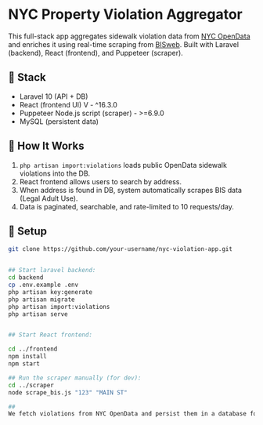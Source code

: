 # NYC Property Violation Aggregator

This full-stack app aggregates sidewalk violation data from [NYC OpenData](https://data.cityofnewyork.us/resource/6kbp-uz6m.json) and enriches it using real-time scraping from [BISweb](https://a810-bisweb.nyc.gov/bisweb/bispi00.jsp). Built with Laravel (backend), React (frontend), and Puppeteer (scraper).

## 🔧 Stack

- Laravel 10 (API + DB)
- React (frontend UI) V - ^16.3.0
- Puppeteer Node.js script (scraper) - >=6.9.0
- MySQL (persistent data)

## 🚀 How It Works

1. `php artisan import:violations` loads public OpenData sidewalk violations into the DB.
2. React frontend allows users to search by address.
3. When address is found in DB, system automatically scrapes BIS data (Legal Adult Use).
4. Data is paginated, searchable, and rate-limited to 10 requests/day.

## 🧪 Setup 

```bash
git clone https://github.com/your-username/nyc-violation-app.git


## Start laravel backend:
cd backend
cp .env.example .env
php artisan key:generate
php artisan migrate
php artisan import:violations
php artisan serve


## Start React frontend:

cd ../frontend
npm install
npm start

## Run the scraper manually (for dev):
cd ../scraper
node scrape_bis.js "123" "MAIN ST"

##
We fetch violations from NYC OpenData and persist them in a database for fast lookup. Scraping BIS is done on-demand, only when a matching address is searched, to avoid unnecessary load and legal risk. This hybrid approach balances speed, data freshness, and resource efficiency.
